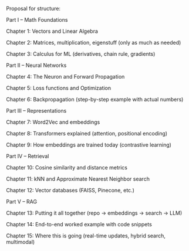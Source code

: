 Proposal for structure:

Part I – Math Foundations

Chapter 1: Vectors and Linear Algebra

Chapter 2: Matrices, multiplication, eigenstuff (only as much as needed)

Chapter 3: Calculus for ML (derivatives, chain rule, gradients)

Part II – Neural Networks

Chapter 4: The Neuron and Forward Propagation

Chapter 5: Loss functions and Optimization

Chapter 6: Backpropagation (step-by-step example with actual numbers)

Part III – Representations

Chapter 7: Word2Vec and embeddings

Chapter 8: Transformers explained (attention, positional encoding)

Chapter 9: How embeddings are trained today (contrastive learning)

Part IV – Retrieval

Chapter 10: Cosine similarity and distance metrics

Chapter 11: kNN and Approximate Nearest Neighbor search

Chapter 12: Vector databases (FAISS, Pinecone, etc.)

Part V – RAG

Chapter 13: Putting it all together (repo → embeddings → search → LLM)

Chapter 14: End-to-end worked example with code snippets

Chapter 15: Where this is going (real-time updates, hybrid search, multimodal)

